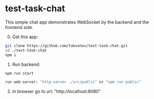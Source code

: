# test-task-chat

This simple chat app demonstrates WebSocket by the backend and the frontend
side.

0.  Get this app:

```bash
git clone https://github.com/taksenov/test-task-chat.git
cd ./test-task-chat
npm i
```

1.  Run backend:

```bash
npm run start
```

```bash
run web-server: "http-server ./src/public" or "npm run public"
```

2.  In browser go to url: "http://localhost:8080"
